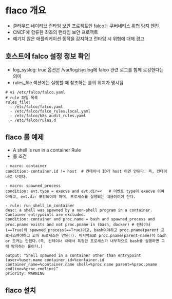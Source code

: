 # flaco 개요
- 클라우드 네이티브 런타임 보안 프로젝트인 falco는 쿠버네티스 위협 탐지 엔진
- CNCF에 합류한 최초의 런타임 보안 프로젝트
- 예기치 않은 애플리케이션 동작을 감지하고 런타임 시 위협에 대해 경고

## 호스트에 falco 설정 정보 확인
- log_syslog: true 옵션은 /var/log/syslog에 falco 관련 로그를 함께 로깅한다는 의미
- rules_file 섹션에는 실행할 때 참조하는 룰의 위치가 명시됨 
```
# vi /etc/falco/falco.yaml
# rule 파일 목록
rules_file:
  - /etc/falco/falco.yaml
  - /etc/falco/falco_rules.local.yaml
  - /etc/falco/k8s_audit_rules.yaml
  - /etc/falco/rules.d
```

## flaco 룰 예제
- A shell is run in a container Rule
- 룰 조건 
```
- macro: container  
condition: container.id != host  # 컨테이너 ID가 host 이면 안된다. 즉, 컨테이너로 보겠다.

- macro: spawned_process   
condition: evt.type = execve and evt.dir=<   # 이벤트 type이 execve 이여야하고, evt.dir 포함되어야 하며, 프로세스를 실행되는 내용이여야 한다.

- rule: run_shell_in_container
desc: a shell was spawned by a non-shell program in a container. Container entrypoints are excluded.
condition: container and proc.name = bash and spawned_process and proc.pname exists and not proc.pname in (bash, docker) # 컨테이너(==True)와 spawned_process(==True)이고, bash여야하고 proc.pname(parent 프로세스여야하고 고아 프로세스는 안된다). 마지막으로 proc.pname(parent-name)이 bash or 도커는 안된다.(즉, 컨테이너 내에서 특정한 프로세스가 내부적으로 bash를 실행하면 그때 탐지하는 룰이다.)

output: "Shell spawned in a container other than entrypoint (user=%user.name container_id=%container.id
container_name=%container.name shell=%proc.name parent=%proc.pname cmdline=%proc.cmdline)“
priority: WARNING
```

## flaco 설치


